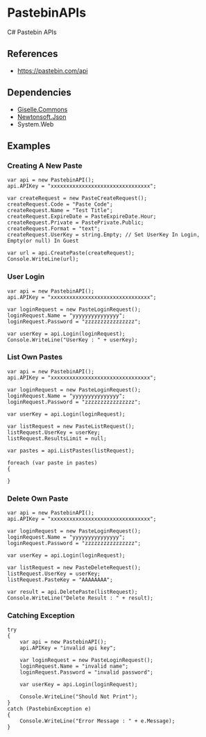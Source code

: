 # PastebinAPIs
C# Pastebin APIs

## References
* https://pastebin.com/api

## Dependencies
* [Giselle.Commons](https://github.com/gisellevonbingen/Giselle.Commons)
* [Newtonsoft.Json](https://www.newtonsoft.com/json)
* System.Web


## Examples

### Creating A New Paste
```CSharp
var api = new PastebinAPI();
api.APIKey = "xxxxxxxxxxxxxxxxxxxxxxxxxxxxxxxx";

var createRequest = new PasteCreateRequest();
createRequest.Code = "Paste Code";
createRequest.Name = "Test Title";
createRequest.ExpireDate = PasteExpireDate.Hour;
createRequest.Private = PastePrivate.Public;
createRequest.Format = "text";
createRequest.UserKey = string.Empty; // Set UserKey In Login,  Empty(or null) In Guest

var url = api.CreatePaste(createRequest);
Console.WriteLine(url);
```

### User Login
```CSharp
var api = new PastebinAPI();
api.APIKey = "xxxxxxxxxxxxxxxxxxxxxxxxxxxxxxxx";

var loginRequest = new PasteLoginRequest();
loginRequest.Name = "yyyyyyyyyyyyyyy";
loginRequest.Password = "zzzzzzzzzzzzzzzz";

var userKey = api.Login(loginRequest);
Console.WriteLine("UserKey : " + userKey);
```

### List Own Pastes
```CSharp
var api = new PastebinAPI();
api.APIKey = "xxxxxxxxxxxxxxxxxxxxxxxxxxxxxxxx";

var loginRequest = new PasteLoginRequest();
loginRequest.Name = "yyyyyyyyyyyyyyy";
loginRequest.Password = "zzzzzzzzzzzzzzzz";

var userKey = api.Login(loginRequest);

var listRequest = new PasteListRequest();
listRequest.UserKey = userKey;
listRequest.ResultsLimit = null;

var pastes = api.ListPastes(listRequest);

foreach (var paste in pastes)
{

}
```

### Delete Own Paste
```CSharp
var api = new PastebinAPI();
api.APIKey = "xxxxxxxxxxxxxxxxxxxxxxxxxxxxxxxx";

var loginRequest = new PasteLoginRequest();
loginRequest.Name = "yyyyyyyyyyyyyyy";
loginRequest.Password = "zzzzzzzzzzzzzzzz";

var userKey = api.Login(loginRequest);

var listRequest = new PasteDeleteRequest();
listRequest.UserKey = userKey;
listRequest.PasteKey = "AAAAAAAA";

var result = api.DeletePaste(listRequest);
Console.WriteLine("Delete Result : " + result);
```

### Catching Exception
```CSharp
try
{
	var api = new PastebinAPI();
	api.APIKey = "invalid api key";

	var loginRequest = new PasteLoginRequest();
	loginRequest.Name = "invalid name";
	loginRequest.Password = "invalid password";

	var userKey = api.Login(loginRequest);

	Console.WriteLine("Should Not Print");
}
catch (PastebinException e)
{
	Console.WriteLine("Error Message : " + e.Message);
}
```
